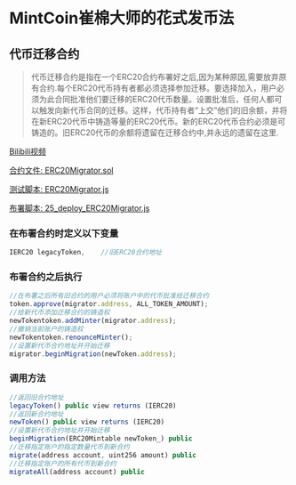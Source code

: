 # MintCoin崔棉大师的花式发币法

## 代币迁移合约
> 代币迁移合约是指在一个ERC20合约布署好之后,因为某种原因,需要放弃原有合约.每个ERC20代币持有者都必须选择参加迁移。要选择加入，用户必须为此合同批准他们要迁移的ERC20代币数量。设置批准后，任何人都可以触发向新代币合同的迁移。这样，代币持有者“上交”他们的旧余额，并将在新ERC20代币中铸造等量的ERC20代币。新的ERC20代币合约必须是可铸造的。旧ERC20代币的余额将遗留在迁移合约中,并永远的遗留在这里.

[Bilibili视频](https://www.bilibili.com/video/BV1b54y1X7wd/)

[合约文件: ERC20Migrator.sol](https://github.com/Fankouzu/MintCoin/blob/master/contracts/Multi/ERC20Migrator.sol)

[测试脚本: ERC20Migrator.js](https://github.com/Fankouzu/MintCoin/blob/master/test/Multi/ERC20Migrator.js)

[布署脚本: 25_deploy_ERC20Migrator.js](https://github.com/Fankouzu/MintCoin/blob/master/migrations/25_deploy_ERC20Migrator.js)

### 在布署合约时定义以下变量
```javascript
IERC20 legacyToken,    //旧ERC20合约地址
```
### 布署合约之后执行
```javascript
//在布署之后所有旧合约的用户必须将账户中的代币批准给迁移合约
token.approve(migrator.address, ALL_TOKEN_AMOUNT);
//给新代币添加迁移合约的铸造权
newTokentoken.addMinter(migrator.address);        
//撤销当前账户的铸造权
newTokentoken.renounceMinter(); 
//设置新代币合约地址并开始迁移
migrator.beginMigration(newToken.address);
```
### 调用方法
```javascript
//返回旧合约地址
legacyToken() public view returns (IERC20) 
//返回新合约地址
newToken() public view returns (IERC20)
//设置新代币合约地址并开始迁移
beginMigration(ERC20Mintable newToken_) public
//迁移指定账户的指定数量代币到新合约
migrate(address account, uint256 amount) public
//迁移指定账户的所有代币到新合约
migrateAll(address account) public
```
